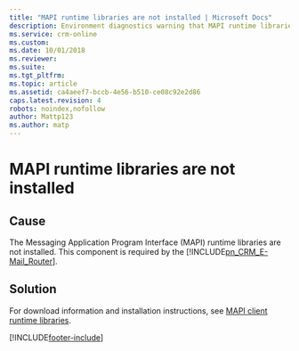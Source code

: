 ```yaml
---
title: "MAPI runtime libraries are not installed | Microsoft Docs"
description: Environment diagnostics warning that MAPI runtime libraries are missing.
ms.service: crm-online
ms.custom: 
ms.date: 10/01/2018
ms.reviewer: 
ms.suite: 
ms.tgt_pltfrm: 
ms.topic: article
ms.assetid: ca4aeef7-bccb-4e56-b510-ce08c92e2d86
caps.latest.revision: 4
robots: noindex,nofollow
author: Mattp123
ms.author: matp
---
```

# MAPI runtime libraries are not installed

## Cause

 The Messaging Application Program Interface (MAPI) runtime libraries are not installed. This component is required by the [!INCLUDE[pn_CRM_E-Mail_Router](../includes/pn-crm-e-mail-router.md)].  
  
 ## Solution
  
 For download information and installation instructions, see [MAPI client runtime libraries](https://go.microsoft.com/fwlink/p/?linkid=78805).



[!INCLUDE[footer-include](../../../includes/footer-banner.md)]